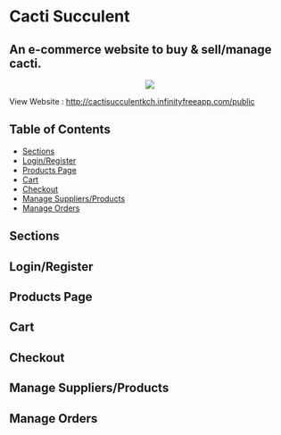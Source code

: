 # Cacti Succulent
## An e-commerce website to buy & sell/manage cacti.

<p align="center">
  <img  src="https://github.com/saads2018/cacti.github.io/assets/71264405/28499831-3d45-4bba-8d13-da4e785dd168">
</p>

View Website : http://cactisucculentkch.infinityfreeapp.com/public 

## Table of Contents

- [Sections](#sections)
- [Login/Register](#login/register)
- [Products Page](#ProductsPage)
- [Cart](#Cart)
- [Checkout](#Checkout)
- [Manage Suppliers/Products](#ManageSuppliers/Products)
- [Manage Orders](#ManageOrders)

## Sections
## Login/Register
## Products Page
## Cart
## Checkout
## Manage Suppliers/Products
## Manage Orders
